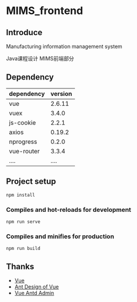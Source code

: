 # MIMS_frontend

## Introduce

Manufacturing information management system

Java课程设计 MIMS前端部分

## Dependency
| dependency | version |
|  ----  | ----  |
| vue  | 2.6.11 |
| vuex | 3.4.0 |
| js-cookie | 2.2.1 |
| axios | 0.19.2 |
| nprogress | 0.2.0 |
| vue-router | 3.3.4 |
| .... | .... |

## Project setup

```
npm install
```

### Compiles and hot-reloads for development

```
npm run serve
```

### Compiles and minifies for production

```
npm run build
```

## Thanks
- [Vue](https://cn.vuejs.org/)
- [Ant Design of Vue](https://www.antdv.com/docs/vue/introduce-cn/)
- [Vue Antd Admin](https://iczer.gitee.io/vue-antd-admin-docs/)

